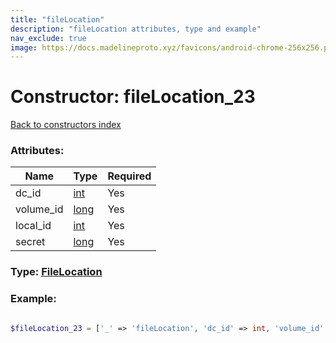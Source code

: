 ```yaml
---
title: "fileLocation"
description: "fileLocation attributes, type and example"
nav_exclude: true
image: https://docs.madelineproto.xyz/favicons/android-chrome-256x256.png
---
```

# Constructor: fileLocation\_23  
[Back to constructors index](/API_docs/constructors/index.html)



### Attributes:

| Name     |    Type       | Required |
|----------|---------------|----------|
|dc\_id|[int](/API_docs/types/int.html) | Yes|
|volume\_id|[long](/API_docs/types/long.html) | Yes|
|local\_id|[int](/API_docs/types/int.html) | Yes|
|secret|[long](/API_docs/types/long.html) | Yes|



### Type: [FileLocation](/API_docs/types/FileLocation.html)


### Example:

```php

$fileLocation_23 = ['_' => 'fileLocation', 'dc_id' => int, 'volume_id' => long, 'local_id' => int, 'secret' => long];
```  
